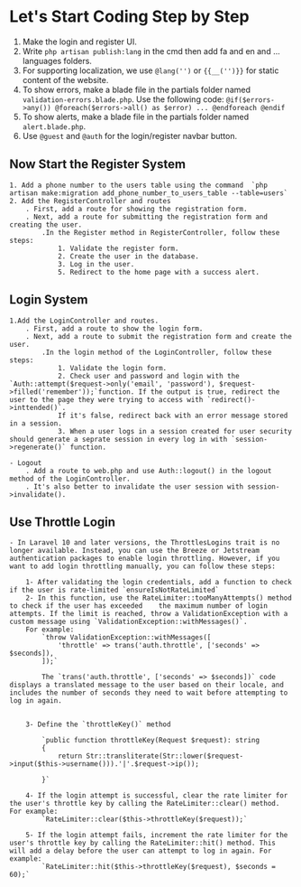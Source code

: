 # Let's Start Coding Step by Step

1. Make the login and register UI.
3. Write `php artisan publish:lang` in the cmd then add fa and en and ... languages folders.
2. For supporting localization, we use `@lang('')` or `{{__('')}}` for static content of the website.
3. To show errors, make a blade file in the partials folder named `validation-errors.blade.php`. Use the following code:
        `@if($errors->any())
            @foreach($errors->all() as $error)
            ...
            @endforeach
        @endif`
4. To show alerts, make a blade file in the partials folder named `alert.blade.php`.
5. Use `@guest` and `@auth` for the login/register navbar button.

## Now Start the Register System
    
    1. Add a phone number to the users table using the command  `php artisan make:migration add_phone_number_to_users_table --table=users`
    2. Add the RegisterController and routes
        . First, add a route for showing the registration form.
        . Next, add a route for submitting the registration form and creating the user.
            .In the Register method in RegisterController, follow these steps:
                1. Validate the register form.
                2. Create the user in the database.
                3. Log in the user.
                5. Redirect to the home page with a success alert.


## Login System

    1.Add the LoginController and routes.
        . First, add a route to show the login form.
        . Next, add a route to submit the registration form and create the user.
            .In the login method of the LoginController, follow these steps:
                1. Validate the login form. 
                2. Check user and password and login with the `Auth::attempt($request->only('email', 'password'), $request->filled('remember'));`function. If the output is true, redirect the user to the page they were trying to access with `redirect()->inttended()`.
                If it's false, redirect back with an error message stored in a session.
                3. When a user logs in a session created for user security should generate a seprate session in every log in with `session->regenerate()` function.
 
    - Logout
        . Add a route to web.php and use Auth::logout() in the logout method of the LoginController.
        . It's also better to invalidate the user session with session->invalidate().

## Use Throttle Login
    
    - In Laravel 10 and later versions, the ThrottlesLogins trait is no longer available. Instead, you can use the Breeze or Jetstream authentication packages to enable login throttling. However, if you want to add login throttling manually, you can follow these steps:
    
        1- After validating the login credentials, add a function to check if the user is rate-limited `ensureIsNotRateLimited`
        2- In this function, use the RateLimiter::tooManyAttempts() method to check if the user has exceeded    the maximum number of login attempts. If the limit is reached, throw a ValidationException with a custom message using `ValidationException::withMessages()`. 
        For example:
            `throw ValidationException::withMessages([
                'throttle' => trans('auth.throttle', ['seconds' => $seconds]),
            ]);`

            The `trans('auth.throttle', ['seconds' => $seconds])` code displays a translated message to the user based on their locale, and includes the number of seconds they need to wait before attempting to log in again.


        3- Define the `throttleKey()` method

            `public function throttleKey(Request $request): string
            {
                return Str::transliterate(Str::lower($request->input($this->username())).'|'.$request->ip());

            }`

        4- If the login attempt is successful, clear the rate limiter for the user's throttle key by calling the RateLimiter::clear() method. For example:
            `RateLimiter::clear($this->throttleKey($request));`

        5- If the login attempt fails, increment the rate limiter for the user's throttle key by calling the RateLimiter::hit() method. This will add a delay before the user can attempt to log in again. For example:
            `RateLimiter::hit($this->throttleKey($request), $seconds = 60);`


